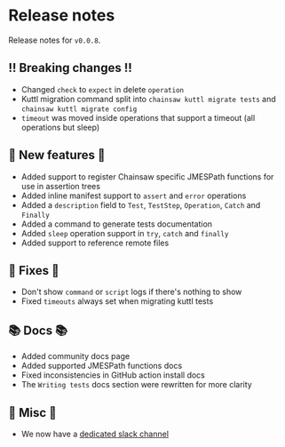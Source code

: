 # Release notes

Release notes for `v0.0.8`.

## ‼️ Breaking changes ‼️

- Changed `check` to `expect` in delete `operation`
- Kuttl migration command split into `chainsaw kuttl migrate tests` and `chainsaw kuttl migrate config`
- `timeout` was moved inside operations that support a timeout (all operations but sleep)

## 💫 New features 💫

- Added support to register Chainsaw specific JMESPath functions for use in assertion trees
- Added inline manifest support to `assert` and `error` operations
- Added a `description` field to `Test`, `TestStep`, `Operation`, `Catch` and `Finally`
- Added a command to generate tests documentation
- Added `sleep` operation support in `try`, `catch` and `finally`
- Added support to reference remote files

## 🔧 Fixes 🔧

- Don't show `command` or `script` logs if there's nothing to show
- Fixed `timeouts` always set when migrating kuttl tests

## 📚 Docs 📚

- Added community docs page
- Added supported JMESPath functions docs
- Fixed inconsistencies in GitHub action install docs
- The `Writing tests` docs section were rewritten for more clarity

## 🎸 Misc 🎸

- We now have a [dedicated slack channel](https://kubernetes.slack.com/archives/C067LUFL43U)
